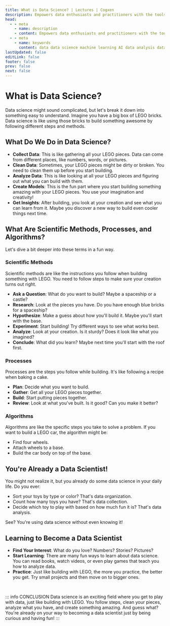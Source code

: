 ```yaml
---
title: What is Data Science? | Lectures | Cogxen
description: Empowers data enthusiasts and practitioners with the tools and knowledge to unlock the potential of data.
head:
  - - meta
    - name: description
    - content: Empowers data enthusiasts and practitioners with the tools and knowledge to unlock the potential of data.
  - - meta
    - name: keywords
      content: data data science machine learning AI data analysis data-driven data enthusiasts data practitioners
lastUpdated: false
editLink: false
footer: false
prev: false
next: false
---
```


# What is Data Science?

Data science might sound complicated, but let's break it down into something easy to understand. Imagine you have a big box of LEGO bricks. Data science is like using those bricks to build something awesome by following different steps and methods.

## What Do We Do in Data Science?

- **Collect Data**: This is like gathering all your LEGO pieces. Data can come from different places, like numbers, words, or pictures.
- **Clean Data**: Sometimes, your LEGO pieces might be dirty or broken. You need to clean them up before you start building.
- **Analyze Data**: This is like looking at all your LEGO pieces and figuring out what you can build with them.
- **Create Models**: This is the fun part where you start building something amazing with your LEGO pieces. You use your imagination and creativity!
- **Get Insights**: After building, you look at your creation and see what you can learn from it. Maybe you discover a new way to build even cooler things next time.

## What Are Scientific Methods, Processes, and Algorithms?

Let's dive a bit deeper into these terms in a fun way.

### Scientific Methods

Scientific methods are like the instructions you follow when building something with LEGO. You need to follow steps to make sure your creation turns out right.

- **Ask a Question**: What do you want to build? Maybe a spaceship or a castle?
- **Research**: Look at the pieces you have. Do you have enough blue bricks for a spaceship?
- **Hypothesize**: Make a guess about how you'll build it. Maybe you'll start with the base.
- **Experiment**: Start building! Try different ways to see what works best.
- **Analyze**: Look at your creation. Is it sturdy? Does it look like what you imagined?
- **Conclude**: What did you learn? Maybe next time you'll start with the roof first.

### Processes

Processes are the steps you follow while building. It's like following a recipe when baking a cake.

- **Plan**: Decide what you want to build.
- **Gather**: Get all your LEGO pieces together.
- **Build**: Start putting pieces together.
- **Review**: Look at what you've built. Is it good? Can you make it better?

### Algorithms

Algorithms are like the specific steps you take to solve a problem. If you want to build a LEGO car, the algorithm might be:

- Find four wheels.
- Attach wheels to a base.
- Build the car body on top of the base.

## You're Already a Data Scientist!

You might not realize it, but you already do some data science in your daily life. Do you ever:

- Sort your toys by type or color? That's data organization.
- Count how many toys you have? That's data collection.
- Decide which toy to play with based on how much fun it is? That's data analysis.

See? You're using data science without even knowing it!

## Learning to Become a Data Scientist

- **Find Your Interest**: What do you love? Numbers? Stories? Pictures?
- **Start Learning**: There are many fun ways to learn about data science. You can read books, watch videos, or even play games that teach you how to analyze data.
- **Practice**: Just like building with LEGO, the more you practice, the better you get. Try small projects and then move on to bigger ones.

<br />

::: info CONCLUSION
Data science is an exciting field where you get to play with data, just like building with LEGO. You follow steps, clean your pieces, analyze what you have, and create something amazing. And guess what? You're already on your way to becoming a data scientist just by being curious and having fun!
:::
